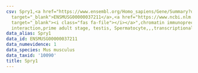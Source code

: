 ```yaml
---
csv: Spry1,<a href="https://www.ensembl.org/Homo_sapiens/Gene/Summary?db=core;g=ENSMUSG00000037211"
  target="_blank">ENSMUSG00000037211</a>,<a href="https://www.ncbi.nlm.nih.gov/pubmed/25450459"
  target="_blank"><i class="fas fa-file"></i></a>",chromatin immunoprecipitation assay,direct
  interaction,prime adult stage, testis, Spermatocyte,,,transcriptional regulation,
data_alias: Spry1
data_id: ENSMUSG00000037211
data_numevidence: 1
data_species: Mus musculus
data_taxid: '10090'
title: Spry1
---
```

